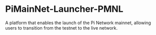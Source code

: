 # PiMainNet-Launcher-PMNL
A platform that enables the launch of the Pi Network mainnet, allowing users to transition from the testnet to the live network.
